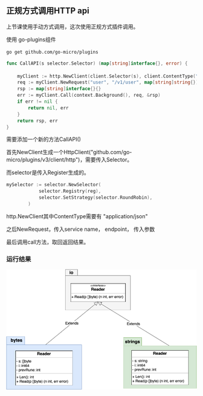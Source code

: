 ## 正规方式调用HTTP api
上节课使用手动方式调用，这次使用正规方式插件调用。

使用 go-plugins组件

`go get github.com/go-micro/plugins`

```go
func CallAPI(s selector.Selector) (map[string]interface{}, error) {

	myClient := http.NewClient(client.Selector(s), client.ContentType("application/json"))
	req := myClient.NewRequest("user", "/v1/user", map[string]string{})
	rsp := map[string]interface{}{}
	err := myClient.Call(context.Background(), req, &rsp)
	if err != nil {
		return nil, err
	}
	return rsp, err
}
```
需要添加一个新的方法CallAPI()

首先NewClient生成一个HttpClient("github.com/go-micro/plugins/v3/client/http")，需要传入Selector。

而selector是传入Register生成的。
```go
mySelector := selector.NewSelector(
			selector.Registry(reg),
			selector.SetStrategy(selector.RoundRobin),
		)
```

http.NewClient其中ContentType需要有 "application/json"

之后NewRequest，传入service name， endpoint， 传入参数

最后调用call方法，取回返回结果。

### 运行结果
![img_10.png](img_10.png)
